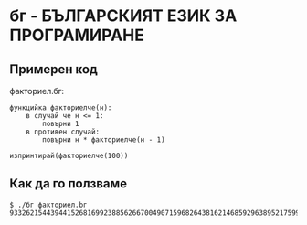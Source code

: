 # бг - БЪЛГАРСКИЯТ ЕЗИК ЗА ПРОГРАМИРАНЕ

## Примерен код
факториел.бг:
```
функцийка факториелче(н):
    в случай че н <= 1:
        повърни 1
    в противен случай:
        повърни н * факториелче(н - 1)

изпринтирай(факториелче(100))
```

## Как да го ползваме
```
$ ./бг факториел.bг
93326215443944152681699238856266700490715968264381621468592963895217599993229915608941463976156518286253697920827223758251185210916864000000000000000000000000
```

